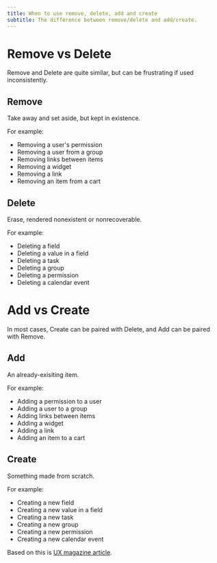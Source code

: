 ```yaml
---
title: When to use remove, delete, add and create
subtitle: The difference between remove/delete and add/create.
---
```


# Remove vs Delete
Remove and Delete are quite similar, but can be frustrating if used inconsistently.

## Remove
Take away and set aside, but kept in existence.

For example:
* Removing a user's permission
* Removing a user from a group
* Removing links between items
* Removing a widget
* Removing a link
* Removing an item from a cart

## Delete
Erase, rendered nonexistent or nonrecoverable.

For example:
* Deleting a field
* Deleting a value in a field
* Deleting a task
* Deleting a group
* Deleting a permission
* Deleting a calendar event

# Add vs Create
In most cases, Create can be paired with Delete, and Add can be paired with Remove.

## Add
An already-exisiting item.

For example:
* Adding a permission to a user
* Adding a user to a group
* Adding links between items
* Adding a widget
* Adding a link
* Adding an item to a cart

## Create
Something made from scratch.

For example:
* Creating a new field
* Creating a new value in a field
* Creating a new task
* Creating a new group
* Creating a new permission
* Creating a new calendar event

Based on this is [UX magazine article](https://uxmag.com/articles/ui-copy-remove-vs-delete2-banner).
